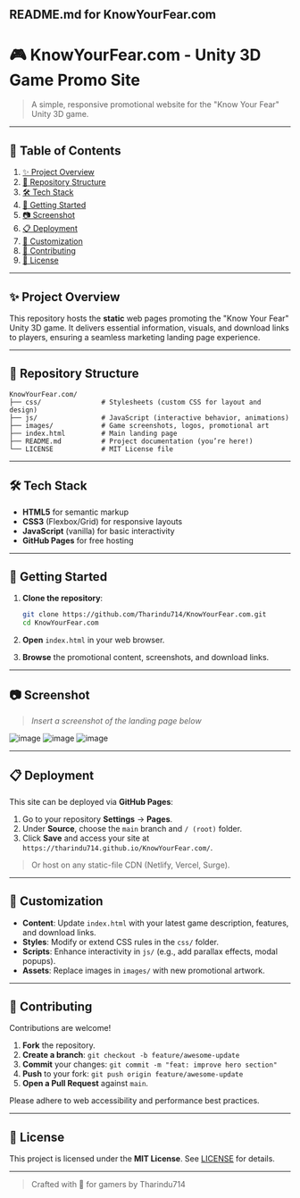 ## **README.md for KnowYourFear.com**

# 🎮 KnowYourFear.com - Unity 3D Game Promo Site

> A simple, responsive promotional website for the "Know Your Fear" Unity 3D game.

---

## 📑 Table of Contents

1. [✨ Project Overview](#-project-overview)
2. [📂 Repository Structure](#-repository-structure)
3. [🛠️ Tech Stack](#-tech-stack)
4. [🚀 Getting Started](#-getting-started)
5. [📷 Screenshot](#-screenshot)
6. [📋 Deployment](#-deployment)
7. [🔧 Customization](#-customization)
8. [🤝 Contributing](#-contributing)
9. [📜 License](#-license)

---

## ✨ Project Overview

This repository hosts the **static** web pages promoting the "Know Your Fear" Unity 3D game.
It delivers essential information, visuals, and download links to players, ensuring a seamless marketing landing page experience.

---

## 📂 Repository Structure

```
KnowYourFear.com/
├── css/               # Stylesheets (custom CSS for layout and design)
├── js/                # JavaScript (interactive behavior, animations)
├── images/            # Game screenshots, logos, promotional art
├── index.html         # Main landing page
├── README.md          # Project documentation (you’re here!)
└── LICENSE            # MIT License file
```

---

## 🛠️ Tech Stack

* **HTML5** for semantic markup
* **CSS3** (Flexbox/Grid) for responsive layouts
* **JavaScript** (vanilla) for basic interactivity
* **GitHub Pages** for free hosting

---

## 🚀 Getting Started

1. **Clone the repository**:

   ```bash
   git clone https://github.com/Tharindu714/KnowYourFear.com.git
   cd KnowYourFear.com
   ```
2. **Open** `index.html` in your web browser.
3. **Browse** the promotional content, screenshots, and download links.

---

## 📷 Screenshot

> *Insert a screenshot of the landing page below*

![image](https://github.com/user-attachments/assets/403cdc83-f50e-4732-8ef0-39a534e19c1f)
![image](https://github.com/user-attachments/assets/083a31d5-85d3-49fe-b911-37d3dc1281d9)
![image](https://github.com/user-attachments/assets/c36d5a61-a261-4cf3-b20b-02c2acf04f1f)

---

## 📋 Deployment

This site can be deployed via **GitHub Pages**:

1. Go to your repository **Settings** → **Pages**.
2. Under **Source**, choose the `main` branch and `/ (root)` folder.
3. Click **Save** and access your site at `https://tharindu714.github.io/KnowYourFear.com/`.

> Or host on any static-file CDN (Netlify, Vercel, Surge).

---

## 🔧 Customization

* **Content**: Update `index.html` with your latest game description, features, and download links.
* **Styles**: Modify or extend CSS rules in the `css/` folder.
* **Scripts**: Enhance interactivity in `js/` (e.g., add parallax effects, modal popups).
* **Assets**: Replace images in `images/` with new promotional artwork.

---

## 🤝 Contributing

Contributions are welcome!

1. **Fork** the repository.
2. **Create a branch**: `git checkout -b feature/awesome-update`
3. **Commit** your changes: `git commit -m "feat: improve hero section"`
4. **Push** to your fork: `git push origin feature/awesome-update`
5. **Open a Pull Request** against `main`.

Please adhere to web accessibility and performance best practices.

---

## 📜 License

This project is licensed under the **MIT License**. See [LICENSE](LICENSE) for details.

---

> Crafted with 💜 for gamers by Tharindu714

